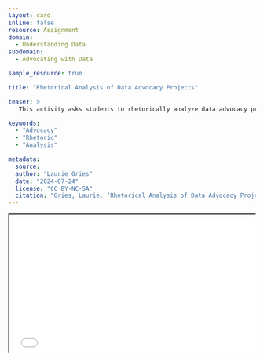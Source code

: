 ```yaml
---
layout: card
inline: false
resource: Assignment
domain:
  - Understanding Data
subdomain:
  - Advocating with Data

sample_resource: true

title: "Rhetorical Analysis of Data Advocacy Projects"

teaser: >
   This activity asks students to rhetorically analyze data advocacy projects in order to deepen their understanding of how data advocacy projects are tailored to address specific rhetorical situations and designed differently to address those situations.

keywords:
  - "Advocacy"
  - "Rhetoric"
  - "Analysis"

metadata:
  source:  
  author: "Laurie Gries"
  date: "2024-07-24"
  license: "CC BY-NC-SA"
  citation: "Gries, Laurie. ‘Rhetorical Analysis of Data Advocacy Projects’ (lesson plan). Data Advocacy 4 All, University of Colorado. 24 July 2024."
---
```


<div style="position: relative; padding-bottom: 56.25%; height: 0; overflow: hidden;"><iframe src="../assets/pdf/Rhetorical Analysis of Data Advocacy Projects.pdf" width="100%" title="Rhetorical Analysis of Data Advocacy Projects" style="border:2px #323639 solid; position: absolute; top: 0; left: 0; right: 0; bottom: 0; height: 100%; max-width: 100%;"></iframe></div>
